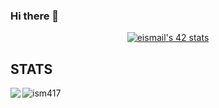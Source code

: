 ### Hi there 👋
<p align="center">
<a href="https://github.com/oakoudad/badge42" ><img src="https://badge.mediaplus.ma/greenbinary/eismail" alt="eismail's 42 stats" /></a>
</p>

## STATS
<img align="left" src="https://github-readme-stats.vercel.app/api/top-langs/?username=ism417&layout=compact&langs_count=8&bg_color=000&icon_color=FFF&border_radius=10&hide_border=true&text_color=fff&hide_title=true" />
<img src="https://github-readme-stats.vercel.app/api?username=ism417&show_icons=true&hide_title=true&title_color=FFF&bg_color=000&icon_color=FFF&text_color=E20338&border_radius=10&hide_border=true" alt="ism417" />

